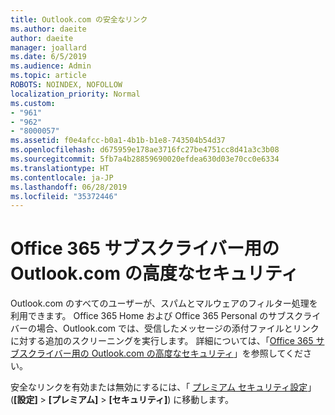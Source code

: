 ```yaml
---
title: Outlook.com の安全なリンク
ms.author: daeite
author: daeite
manager: joallard
ms.date: 6/5/2019
ms.audience: Admin
ms.topic: article
ROBOTS: NOINDEX, NOFOLLOW
localization_priority: Normal
ms.custom:
- "961"
- "962"
- "8000057"
ms.assetid: f0e4afcc-b0a1-4b1b-b1e8-743504b54d37
ms.openlocfilehash: d675959e178ae3716fc27be4751cc8d41a3c3b08
ms.sourcegitcommit: 5fb7a4b28859690020efdea630d03e70cc0e6334
ms.translationtype: HT
ms.contentlocale: ja-JP
ms.lasthandoff: 06/28/2019
ms.locfileid: "35372446"
---
```

# <a name="advanced-outlookcom-security-for-office-365-subscribers"></a>Office 365 サブスクライバー用の Outlook.com の高度なセキュリティ

Outlook.com のすべてのユーザーが、スパムとマルウェアのフィルター処理を利用できます。 Office 365 Home および Office 365 Personal のサブスクライバーの場合、Outlook.com では、受信したメッセージの添付ファイルとリンクに対する追加のスクリーニングを実行します。 詳細については、「[Office 365 サブスクライバー用の Outlook.com の高度なセキュリティ](https://support.office.com/article/882d2243-eab9-4545-a58a-b36fee4a46e2)」を参照してください。

安全なリンクを有効または無効にするには、「 [プレミアム セキュリティ設定](https://outlook.live.com/mail/options/premium/security)」 (**[設定]** > **[プレミアム]** > **[セキュリティ]**) に移動します。